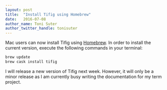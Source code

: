 ```yaml
---
layout: post
title:  "Install Tifig using Homebrew"
date:   2016-07-08
author_name: Toni Suter
author_twitter_handle: tonisuter
---
```

Mac users can now install Tifig using [Homebrew](http://brew.sh/). In order to install the current
version, execute the following commands in your terminal:

```bash
brew update
brew cask install tifig
```

I will release a new version of Tifig next week. However, it will only be a minor release as I am
currently busy writing the documentation for my term project.